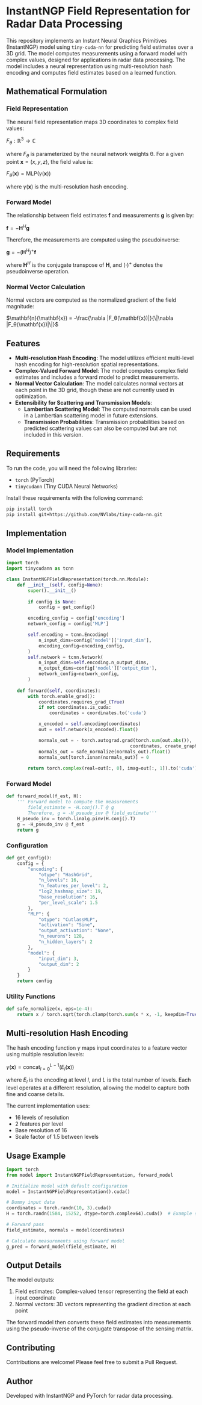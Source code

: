 # InstantNGP Field Representation for Radar Data Processing

This repository implements an Instant Neural Graphics Primitives (InstantNGP) model using `tiny-cuda-nn` for predicting field estimates over a 3D grid. The model computes measurements using a forward model with complex values, designed for applications in radar data processing. The model includes a neural representation using multi-resolution hash encoding and computes field estimates based on a learned function.

## Mathematical Formulation

### Field Representation

The neural field representation maps 3D coordinates to complex field values:

$F_θ: \mathbb{R}^3 \rightarrow \mathbb{C}$

where $F_θ$ is parameterized by the neural network weights θ. For a given point $\mathbf{x} = (x, y, z)$, the field value is:

$F_θ(\mathbf{x}) = \text{MLP}(γ(\mathbf{x}))$

where $γ(\mathbf{x})$ is the multi-resolution hash encoding.

### Forward Model

The relationship between field estimates $\mathbf{f}$ and measurements $\mathbf{g}$ is given by:

$\mathbf{f} = -\mathbf{H}^H\mathbf{g}$

Therefore, the measurements are computed using the pseudoinverse:

$\mathbf{g} = -(\mathbf{H}^H)^+\mathbf{f}$

where $\mathbf{H}^H$ is the conjugate transpose of $\mathbf{H}$, and $(\cdot)^+$ denotes the pseudoinverse operation.

### Normal Vector Calculation

Normal vectors are computed as the normalized gradient of the field magnitude:

$\mathbf{n}(\mathbf{x}) = -\frac{\nabla |F_θ(\mathbf{x})|}{\|\nabla |F_θ(\mathbf{x})|\|}$

## Features

- **Multi-resolution Hash Encoding**: The model utilizes efficient multi-level hash encoding for high-resolution spatial representations.
- **Complex-Valued Forward Model**: The model computes complex field estimates and includes a forward model to predict measurements.
- **Normal Vector Calculation**: The model calculates normal vectors at each point in the 3D grid, though these are not currently used in optimization.
- **Extensibility for Scattering and Transmission Models**:
  - **Lambertian Scattering Model**: The computed normals can be used in a Lambertian scattering model in future extensions.
  - **Transmission Probabilities**: Transmission probabilities based on predicted scattering values can also be computed but are not included in this version.

## Requirements

To run the code, you will need the following libraries:
- `torch` (PyTorch)
- `tinycudann` (Tiny CUDA Neural Networks)

Install these requirements with the following command:
```bash
pip install torch
pip install git+https://github.com/NVlabs/tiny-cuda-nn.git
```

## Implementation

### Model Implementation

```python
import torch
import tinycudann as tcnn

class InstantNGPFieldRepresentation(torch.nn.Module):
    def __init__(self, config=None):
        super().__init__()
        
        if config is None:
            config = get_config()

        encoding_config = config['encoding']
        network_config = config['MLP']

        self.encoding = tcnn.Encoding(
            n_input_dims=config['model']['input_dim'],
            encoding_config=encoding_config,
        )
        self.network = tcnn.Network(
            n_input_dims=self.encoding.n_output_dims,
            n_output_dims=config['model']['output_dim'],
            network_config=network_config,
        )
    
    def forward(self, coordinates):
        with torch.enable_grad():
            coordinates.requires_grad_(True)
            if not coordinates.is_cuda:
                coordinates = coordinates.to('cuda')

            x_encoded = self.encoding(coordinates)
            out = self.network(x_encoded).float()

            normals_out = - torch.autograd.grad(torch.sum(out.abs()),
                                              coordinates, create_graph=True)[0]
            normals_out = safe_normalize(normals_out).float()
            normals_out[torch.isnan(normals_out)] = 0
            
        return torch.complex(real=out[:, 0], imag=out[:, 1]).to('cuda'), normals_out
```

### Forward Model

```python
def forward_model(f_est, H):
    ''' Forward model to compute the measurements
        field_estimate = -H.conj().T @ g 
        Therefore, g = -H_pseudo_inv @ field_estimate'''
    H_pseudo_inv = torch.linalg.pinv(H.conj().T)
    g = -H_pseudo_inv @ f_est
    return g
```

### Configuration

```python
def get_config():
    config = {
        "encoding": {
            "otype": "HashGrid",
            "n_levels": 16,
            "n_features_per_level": 2,
            "log2_hashmap_size": 19,
            "base_resolution": 16,
            "per_level_scale": 1.5
        },
        "MLP": {
            "otype": "CutlassMLP",
            "activation": "Sine", 
            "output_activation": "None",
            "n_neurons": 128,
            "n_hidden_layers": 2
        },
        "model": {
            "input_dim": 3, 
            "output_dim": 2
        }
    }
    return config
```

### Utility Functions

```python
def safe_normalize(x, eps=1e-4):
    return x / torch.sqrt(torch.clamp(torch.sum(x * x, -1, keepdim=True), min=eps))
```

## Multi-resolution Hash Encoding

The hash encoding function $γ$ maps input coordinates to a feature vector using multiple resolution levels:

$γ(\mathbf{x}) = \text{concat}_{l=0}^{L-1}(E_l(\mathbf{x}))$

where $E_l$ is the encoding at level $l$, and $L$ is the total number of levels. Each level operates at a different resolution, allowing the model to capture both fine and coarse details.

The current implementation uses:
- 16 levels of resolution
- 2 features per level
- Base resolution of 16
- Scale factor of 1.5 between levels

## Usage Example

```python
import torch
from model import InstantNGPFieldRepresentation, forward_model

# Initialize model with default configuration
model = InstantNGPFieldRepresentation().cuda()

# Dummy input data
coordinates = torch.randn(10, 3).cuda()
H = torch.randn(1584, 15252, dtype=torch.complex64).cuda()  # Example shape

# Forward pass
field_estimate, normals = model(coordinates)

# Calculate measurements using forward model
g_pred = forward_model(field_estimate, H)
```

## Output Details

The model outputs:
1. Field estimates: Complex-valued tensor representing the field at each input coordinate
2. Normal vectors: 3D vectors representing the gradient direction at each point

The forward model then converts these field estimates into measurements using the pseudo-inverse of the conjugate transpose of the sensing matrix.

## Contributing

Contributions are welcome! Please feel free to submit a Pull Request.

## Author

Developed with InstantNGP and PyTorch for radar data processing.